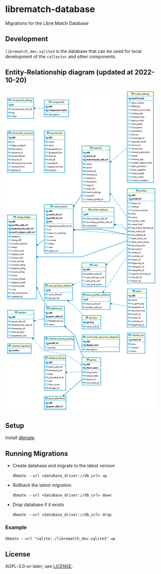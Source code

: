 # librematch-database

Migrations for the Libre:Match Database

<!-- TODO RELEASE
## Open source data

Database dumps can be queried from the `https://api.librematch.org/v1/dumps` endpoint. 

A new database dump is generated every first day of the month at ~4 AM UTC time for the last month.

In case you will use the data, please mention the source (Relic Link API and Libre:Match) and give us a shoutout, thank you!
-->

## Development

`librematch_dev.sqlite3` is the database that can be used for local development of the `collector` and other components.

## Entity-Relationship diagram (updated at 2022-10-20)

![](./docs/librematch_ER.png)

## Setup

Install [dbmate](https://github.com/amacneil/dbmate).

## Running Migrations

- Create database and migrate to the latest version

  `dbmate --url <database_driver://db_url> up`

- Rollback the latest migration

  `dbmate --url <database_driver://db_url> down`

- Drop database if it exists

  `dbmate --url <database_driver://db_url> drop`

### Example

`dbmate --url "sqlite:./librematch_dev.sqlite3" up`

## License

AGPL-3.0-or-later; see [LICENSE](./LICENSE).
